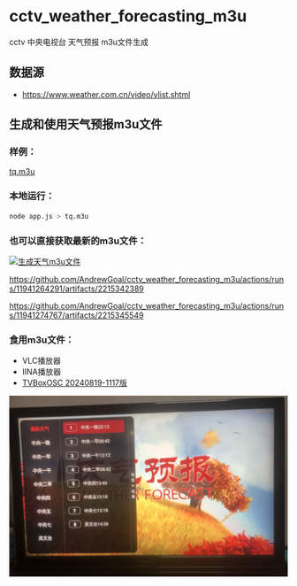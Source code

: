 # cctv_weather_forecasting_m3u
cctv 中央电视台 天气预报 m3u文件生成

## 数据源
- https://www.weather.com.cn/video/ylist.shtml

## 生成和使用天气预报m3u文件

### 样例：
[tq.m3u](tq.m3u)

### 本地运行：
```bash
node app.js > tq.m3u
```

### 也可以直接获取最新的m3u文件：

[![生成天气m3u文件](https://github.com/AndrewGoal/cctv_weather_forecasting_m3u/actions/workflows/main.yml/badge.svg)](https://github.com/AndrewGoal/cctv_weather_forecasting_m3u/actions/workflows/main.yml)

https://github.com/AndrewGoal/cctv_weather_forecasting_m3u/actions/runs/11941264291/artifacts/2215342389

https://github.com/AndrewGoal/cctv_weather_forecasting_m3u/actions/runs/11941274767/artifacts/2215345549

### 食用m3u文件：
- VLC播放器
- IINA播放器
- [TVBoxOSC 20240819-1117版](https://github.com/o0HalfLife0o/TVBoxOSC/releases/tag/20240819-1117)

![TV Image](tv.jpeg)